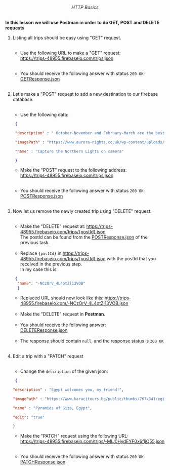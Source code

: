 *<center>HTTP Basics</center>*</br>

**In this lesson we will use Postman in order to do GET, POST and DELETE requests**</br>

1. Listing all trips should be easy using "GET" request.</br></br>
   - Use the following URL to make a "GET" request:</br>
     https://trips-48955.firebaseio.com/trips.json </br></br>

   - You should receive the following answer with status `200 OK`: </br>
   [GETResponse.json](https://github.com/NMKrastev/SoftUni-Java/blob/dev/Fundamentals/HTTPBasics/src/GETResponse.json) </br></br>

2. Let's make a "POST" request to add a new destination to our firebase database. </br></br>
   - Use the following data: 
   ```json
    {

    "description" : " October-November and February-March are the best times to see the northern lights. Dark skies yield better displays – avoid full moon. ",

    "imagePath" : "https://www.aurora-nights.co.uk/wp-content/uploads/2019/07/norway-northern-lights-1500x587_c.jpg",

    "name" : "Capture the Northern Lights on camera"

    }
    ```
   
   - Make the "POST" request to the following address: </br>
   https://trips-48955.firebaseio.com/trips.json </br></br>

   - You should receive the following answer with status `200 OK`: </br>
     [POSTResponse.json](https://github.com/NMKrastev/SoftUni-Java/blob/dev/Fundamentals/HTTPBasics/src/POSTResponse.json) </br></br>

3. Now let us remove the newly created trip using "DELETE" request.</br></br>
   - Make the "DELETE" request at: https://trips-48955.firebaseio.com/trips/{postId}.json </br>
   The postId can be found from the [POSTResponse.json](https://github.com/NMKrastev/SoftUni-Java/blob/dev/Fundamentals/HTTPBasics/src/POSTResponse.json) of the previous task.</br></br>
   - Replace `{postId}` in https://trips-48955.firebaseio.com/trips/{postId}.json with the postId that you received in the previous step. </br>
     In my case this is: 
   ```json
    {
     "name": "-NCzOrV_4L4otZl13VOB"
     }
    ```
   
   - Replaced URL should now look like this: https://trips-48955.firebaseio.com/-NCzOrV_4L4otZl13VOB.json </br></br>
   - Make the "DELETE" request in **Postman**.</br></br>
   - You should receive the following answer: </br>
     [DELETEResponse.json](https://github.com/NMKrastev/SoftUni-Java/blob/dev/Fundamentals/HTTPBasics/src/DELETERespose.json) </br></br>
   - The response should contain `null`, and the response status is `200 OK`</br></br>
   
4. Edit a trip with a "PATCH" request </br></br>
      - Change the `description` of the given json:</br>
      ```json
       {

    "description" : "Egypt welcomes you, my friend!",

    "imagePath" : "https://www.karacitours.bg/public/thumbs/767x341/egipet/egipet-4_767x341_crop_542eb8694d.jpg",

    "name" : "Pyramids of Giza, Egypt",

    "edit": "true"

    }
    ```
   
   - Make the "PATCH" request using the following URL: </br>
   https://trips-48955.firebaseio.com/trips/-MIJ0HydEYF0x6fljO55.json </br></br>

   - You should receive the following answer with status `200 OK`: </br>
     [PATCHResponse.json](https://github.com/NMKrastev/SoftUni-Java/blob/dev/Fundamentals/HTTPBasics/src/PATCHResponse.json) </br></br>